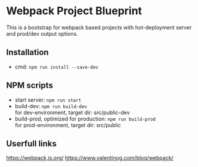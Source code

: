 # Webpack Project Blueprint
This is a bootstrap for webpack based projects with hot-deployment server and prod/dev output options.

## Installation
- cmd: `npm run install --save-dev`

## NPM scripts
- start server: `npm run start`
- build-dev: `npm run build-dev`<br>
    for dev-environment, target dir: src/public-dev
- build-prod, optimized for production: `npm run build-prod`<br>
    for prod-environment, target dir: src/public

## Userfull links
https://webpack.js.org/
https://www.valentinog.com/blog/webpack/